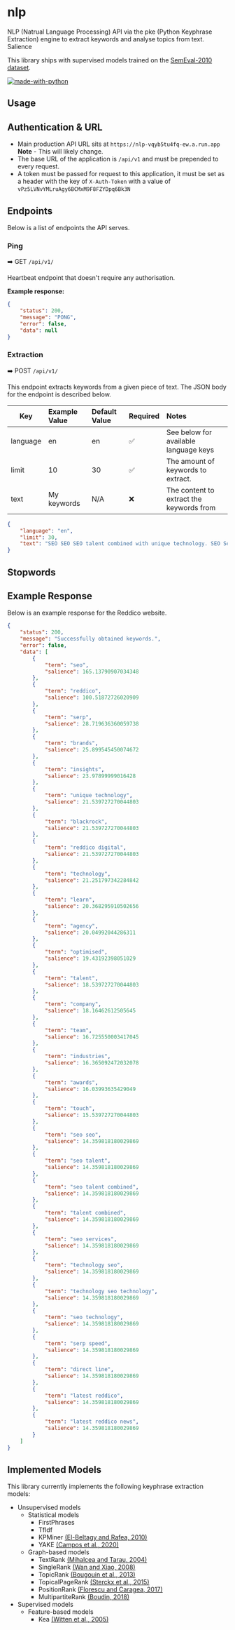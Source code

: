 # nlp

NLP (Natrual Language Processing) API via the pke (Python Keyphrase Extraction) engine to extract keywords and analyse
topics from text. Salience

This library ships with supervised models trained on the [SemEval-2010 dataset](http://aclweb.org/anthology/S10-1004).

[![made-with-python](https://img.shields.io/badge/Made%20with-Python-1f425f.svg)](https://www.python.org/)


## Usage

## Authentication & URL

- Main production API URL sits at `https://nlp-vqyb5tu4fq-ew.a.run.app` **Note** - This will likely change.
- The base URL of the application is `/api/v1` and must be prepended to every request.
- A token must be passed for request to this application, it must be set as a header with the key of `X-Auth-Token` with
	a value of `vPz5LVNvYMLruAgy6BCMxM9F8FZYDpq6Bk3N`

## Endpoints

Below is a list of endpoints the API serves.

### Ping

➡️ GET `/api/v1/`

Heartbeat endpoint that doesn't require any authorisation.

**Example response:**

```json
{
	"status": 200,
	"message": "PONG",
	"error": false,
	"data": null
}

```

### Extraction

➡️ POST `/api/v1/`

This endpoint extracts keywords from a given piece of text. The JSON body for the endpoint is described below.

| Key      | Example Value | Default Value | Required | Notes                                    |
|----------|:--------------|:--------------|:---------|:-----------------------------------------|
| language | en            | en            | ✅        | See below for available language keys    |
| limit    | 10            | 30            | ✅        | The amount of keywords to extract.       |
| text     | My keywords   | N/A           | ❌        | The content to extract the keywords from |

```json
{
	"language": "en",
	"limit": 30,
	"text": "SEO SEO SEO talent combined with unique technology. SEO Services SEO talent combined with unique technology. Learn more Industries Find out about our work with these industries. Financial Services Law Firms Automotive Technology Technology SEO technology for our clients. Our Technology SEO technology for our clients. Learn more SERP Speed Our FREE tool compares your page speed at keyword level with the top 10 and provides insights and recommendations for improvements. Learn more Work Work The work and results that we’ve delivered for our clients. Our Work The work and results that we’ve delivered for our clients. Learn more Case Studies Clients who understand the value of SEO done the right way. The Cotswold Company BlackRock Direct Line Energy Helpline Driving.co.uk Building Materials Ecommerce migration About Reddico About Reddico We're a people-first company, focused on making our team's lives better. Team Discover who’s who in our talented team of professionals. Learn more Careers What it’s like to work at Reddico and how apply for open positions. Learn more Values What we stand for, from our core values to caring for the environment and giving back to the communities in which we live and work. Learn more News & Insights News & Insights The latest Reddico news and insights on the SEO world. News & Insights The latest Reddico news and insights on the SEO world. Learn more Reddico in the News Media coverage that we’ve garnered, including contributions to a range of industry podcasts. Learn more Marketplace Intelligence SEO insights on how the top 50 competitors are performing in your industry sector. Coming soon... Contact us Or email us at hello@reddico.co.uk We’ll help youbecome an industry leader Combining unmatched expertise in SEO with unique technology, we solve the problems your last agency couldn’t. What we do Trusted By We’re the SEO agency for ambitious brands We want to make a measurable difference to your business. Every project is built from scratch, so tell us your goals and we’ll make a bespoke SEO campaign that’ll deliver results. We take the time to look at your brand’s potential, and the challenges that are holding it back. That’s how we fix the problems other agencies struggle with, and identify new opportunities for growth. It’s all about a return on your investment. Learn more Results and relationships are what matter to us No one tells you this, but we will. If SEO doesn’t work, it can be expensive. If it works, it’s the best investment you’ll make. That’s why we’re trusted by global brands like Direct Line, BlackRock and Groupon, who switched to us when they weren’t getting results. We specialise in search, developing our own technology to explore data from numerous sources and provide actionable insights and competitor analysis. We can help you navigate what sometimes feels like a complicated game. When you partner with us, you get all the extra search marketing capabilities your business needs. We’re only doing our job well if your brand is succeeding. Our work Search optimised People’s experience of SEO is often tainted by ill-planned, off-the-shelf campaigns. Instead, we start from scratch with each project. Learn more Our technology When we found the usual SEO tools couldn’t give us the insights we wanted, we decided to do something about it and build our own. Learn more Awards aren’t everything, but they help Best eCommerce/Retail & B2C campaign European Search Awards 2022 Best Large SEO Agency European Search Awards 2021 Best Agency to Work For Winner Company Culture Awards 2021 5th in UK’s Best Workplaces™ Great Place To Work® 2021 Working with our company is very demanding and there are many levels of approval to go through, for work to be implemented. The Reddico team has always been very responsive and goes beyond the typical scope of any project, providing us all angles of a technical solution and detailed recommendations for content optimisations. Jennifer Xiques, Global SEO Lead, BlackRock Insights and interesting reads Guides 28 Apr 2022 Optimising site architecture for your brand, the user and Google  Technical SEO, Eva Mermingi, looks at how to optimise site architecture for SEO success. Learn more Sustainability 21 Apr 2022 Why we’ve taken the Million Tree Pledge Learn more Guides 4 Apr 2022 Getting a foothold in SERP reputation management We look at proactive steps you can take to manage your SERP reputation. Learn more Culture 8 Mar 2022 International Women’s Day Interview with Rachel McDonald Reddico Board Advisor Rachel McDonald talks about boundaries, bias, and why companies need to listen to and support their team members. Learn more Get in touch We'd love to hear from you. Get in touch and talk directly to our SEO experts to see how we can transform your online visibility. * * Next Monthly budget? Not applicable £3,000 - £5,000 £5,000 - £10,000 £10,000 - £15,000 £15,000+ Back Next * Back Send Thank you for contacting us. One of our experts will be in touch with you on the email provided. Okay One last thing. We never sell your data. I would like to receive Reddico News and other information. I have read and accept the Privacy Policy terms relating to UK data protection laws and GDPR. Back Accept Contact us Email ushello@reddico.co.uk Connect with us SEO Services Work Technology SERP Speed Careers Team Values Carbon Footprint News & Insights Contact us ISO 9001 certified (Quality Management System). ISO 27001 certified (Information Security Management) Terms & Conditions Privacy Policy Cookie Policy Reddico Digital Ltd. is a registered company in England and Wales. Company Number 12478393. VAT Number: GB 343939180. ©2022 Reddico Digital Ltd. All rights reserved. Reddico and the Reddico logo are registered trademarks of Reddico Digital Ltd. Close"
}
```

## Stopwords

## Example Response

Below is an example response for the Reddico website.

```json
{
	"status": 200,
	"message": "Successfully obtained keywords.",
	"error": false,
	"data": [
		{
			"term": "seo",
			"salience": 165.13790907034348
		},
		{
			"term": "reddico",
			"salience": 100.51872726020909
		},
		{
			"term": "serp",
			"salience": 28.719636360059738
		},
		{
			"term": "brands",
			"salience": 25.899545450074672
		},
		{
			"term": "insights",
			"salience": 23.97899999016428
		},
		{
			"term": "unique technology",
			"salience": 21.539727270044803
		},
		{
			"term": "blackrock",
			"salience": 21.539727270044803
		},
		{
			"term": "reddico digital",
			"salience": 21.539727270044803
		},
		{
			"term": "technology",
			"salience": 21.251797342284842
		},
		{
			"term": "learn",
			"salience": 20.368295910502656
		},
		{
			"term": "agency",
			"salience": 20.04992044286311
		},
		{
			"term": "optimised",
			"salience": 19.43192398051029
		},
		{
			"term": "talent",
			"salience": 18.539727270044803
		},
		{
			"term": "company",
			"salience": 18.16462612505645
		},
		{
			"term": "team",
			"salience": 16.725550003417045
		},
		{
			"term": "industries",
			"salience": 16.365092472032078
		},
		{
			"term": "awards",
			"salience": 16.03993635429049
		},
		{
			"term": "touch",
			"salience": 15.539727270044803
		},
		{
			"term": "seo seo",
			"salience": 14.359818180029869
		},
		{
			"term": "seo talent",
			"salience": 14.359818180029869
		},
		{
			"term": "seo talent combined",
			"salience": 14.359818180029869
		},
		{
			"term": "talent combined",
			"salience": 14.359818180029869
		},
		{
			"term": "seo services",
			"salience": 14.359818180029869
		},
		{
			"term": "technology seo",
			"salience": 14.359818180029869
		},
		{
			"term": "technology seo technology",
			"salience": 14.359818180029869
		},
		{
			"term": "seo technology",
			"salience": 14.359818180029869
		},
		{
			"term": "serp speed",
			"salience": 14.359818180029869
		},
		{
			"term": "direct line",
			"salience": 14.359818180029869
		},
		{
			"term": "latest reddico",
			"salience": 14.359818180029869
		},
		{
			"term": "latest reddico news",
			"salience": 14.359818180029869
		}
	]
}
```

## Implemented Models

This library currently implements the following keyphrase extraction models:

* Unsupervised models
	* Statistical models
		* FirstPhrases
		* TfIdf
		* KPMiner [(El-Beltagy and Rafea, 2010)](http://www.aclweb.org/anthology/S10-1041.pdf)
		* YAKE [(Campos et al., 2020)](https://doi.org/10.1016/j.ins.2019.09.013)
	* Graph-based models
		* TextRank [(Mihalcea and Tarau, 2004)](http://www.aclweb.org/anthology/W04-3252.pdf)
		* SingleRank  [(Wan and Xiao, 2008)](http://www.aclweb.org/anthology/C08-1122.pdf)
		* TopicRank [(Bougouin et al., 2013)](http://aclweb.org/anthology/I13-1062.pdf)
		* TopicalPageRank [(Sterckx et al., 2015)](http://users.intec.ugent.be/cdvelder/papers/2015/sterckx2015wwwb.pdf)
		* PositionRank [(Florescu and Caragea, 2017)](http://www.aclweb.org/anthology/P17-1102.pdf)
		* MultipartiteRank [(Boudin, 2018)](https://arxiv.org/abs/1803.08721)
* Supervised models
	* Feature-based models
		* Kea [(Witten et al., 2005)](https://www.cs.waikato.ac.nz/ml/publications/2005/chap_Witten-et-al_Windows.pdf)





